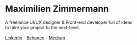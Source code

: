 <h1 align="left">Maximilien Zimmermann</h1>
<p align="left">A freelance UI/UX designer & Front-end developer full of ideas 
<br>to take your project to the next-level.</h3> <br><br>
<a href="https://www.linkedin.com/in/maximilien-zimmermann-a2a290183/" target="_blank">Linkedin</a> - 
<a href="https://www.behance.net/max-zim" target="_blank">Behance</a> - 
<a href="https://medium.com/@maximilien.z" target="_blank">Medium</a>
